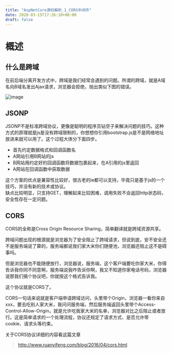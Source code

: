 ```yaml
---
title: "AspNetCore源码解析_1_CORS中间件"
date: 2020-03-15T17:26:10+08:00
draft: false
---
```

# 概述
## 什么是跨域
在前后端分离开发方式中，跨域是我们经常会遇到的问题。所谓的跨域，就是A域名向B域名发出Ajax请求，浏览器会拒绝，抛出类似下图的错误。

![image](https://upload-images.jianshu.io/upload_images/5828513-34f39f64f1955863.png?imageMogr2/auto-orient/strip|imageView2/2/w/1200/format/webp)

## JSONP
JSONP不是标准跨域协议，更像是聪明的程序员钻空子来解决问题的技巧。这种方式的原理就是js是没有跨域限制的，你想想你引用bootstrap.js是不是网络地址放进来就可以用了。这个过程大体分下面四步。
- 首先约定数据格式和回调函数名
- A网站引用B网站的js
- B网站用约定好的回调函数将数据包裹起来，在A引用的js里返回
- A网站在回调函数中获取数据

这个方案的优点是兼容性比较好，很古老的ie都可以支持，毕竟只是基于js的一个技巧，并没有新的技术或协议。  
缺点比较明显，只支持GET，理解起来比较困难，调用失败不会返回http状态码，安全性存在一定问题。

## CORS
CORS的全称是Cross Origin Resource Sharing，简单翻译就是跨域资源共享。    

跨域问题出现的根源就是浏览器为了安全阻止了跨域请求，但说到底，安不安全还不是服务端说了算的，服务端都说我们家大米你们随便池，浏览器还阻止这不是碍事吗。  

但是浏览器也不能随便放行，浏览器说，服务端，这个客户端要吃你家大米，你得告诉我你同不同意啊，服务端说我咋告诉你啊，我又不知道你家电话号码，浏览器说那我们搞个协议吧，你就按这个格式告诉我。

这个协议就是CORS了。

CORS一句话来说就是客户端申请跨域访问，头里带个Origin，浏览器一看你来自xxx，要去吃别人家大米，我问问服务端，然后服务端返回头里带个Access-Control-Allow-Origin，就是允许吃我家大米的名单，浏览器对比之后阻止或者放行。这是简单请求的一个处理流程，协议还规定了请求方式、是否允许带cookie、请求头等约束。

关于CORS协议详细的内容看这篇文章
> http://www.ruanyifeng.com/blog/2016/04/cors.html


